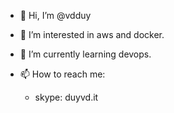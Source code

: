 - 👋 Hi, I’m @vdduy
- 👀 I’m interested in aws and docker.
- 🌱 I’m currently learning devops.

- 📫 How to reach me:
    - skype: duyvd.it

<!---
vdduy/vdduy is a ✨ special ✨ repository because its `README.md` (this file) appears on your GitHub profile.
You can click the Preview link to take a look at your changes.
--->
